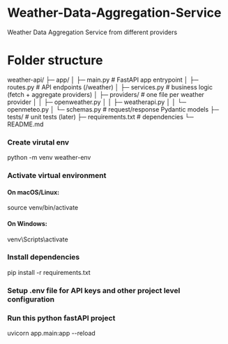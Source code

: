 # Weather-Data-Aggregation-Service
Weather Data Aggregation Service from different providers

# Folder structure
weather-api/
├─ app/
│  ├─ main.py          # FastAPI app entrypoint
│  ├─ routes.py        # API endpoints (/weather)
│  ├─ services.py      # business logic (fetch + aggregate providers)
│  ├─ providers/       # one file per weather provider
│  │   ├─ openweather.py
│  │   ├─ weatherapi.py
│  │   └─ openmeteo.py
│  └─ schemas.py       # request/response Pydantic models
├─ tests/              # unit tests (later)
├─ requirements.txt    # dependencies
└─ README.md

### Create virutal env
python -m venv weather-env

### Activate virtual environment
#### On macOS/Linux:
source venv/bin/activate
#### On Windows:
venv\Scripts\activate

### Install dependencies
pip install -r requirements.txt

### Setup .env file for API keys and other project level configuration

### Run this python fastAPI project
uvicorn app.main:app --reload
